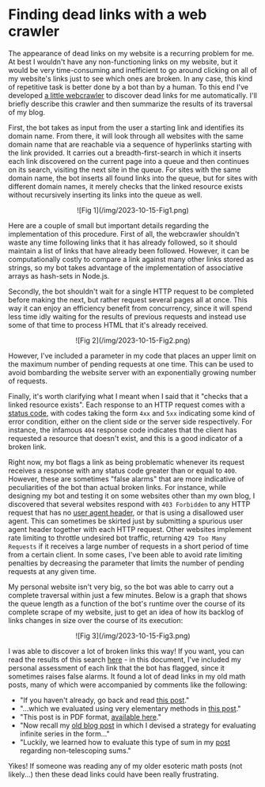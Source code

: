 # Finding dead links with a web crawler

The appearance of dead links on my website is a recurring problem for me. At best I wouldn't have any non-functioning links on my website, but it would be very time-consuming and inefficient to go around clicking on all of my website's links just to see which ones are broken. In any case, this kind of repetitive task is better done by a bot than by a human. To this end I've developed [a little webcrawler](https://gist.github.com/franklindyer/16e73afd354b3ae3704344aaa8ab0c61) to discover dead links for me automatically. I'll briefly describe this crawler and then summarize the results of its traversal of my blog.

First, the bot takes as input from the user a starting link and identifies its domain name. From there, it will look through all websites with the same domain name that are reachable via a sequence of hyperlinks starting with the link provided. It carries out a breadth-first-search in which it inserts each link discovered on the current page into a queue and then continues on its search, visiting the next site in the queue. For sites with the same domain name, the bot inserts all found links into the queue, but for sites with different domain names, it merely checks that the linked resource exists without recursively inserting its links into the queue as well.

<center>![Fig 1](/img/2023-10-15-Fig1.png)</center>

Here are a couple of small but important details regarding the implementation of this procedure. First of all, the webcrawler shouldn't waste any time following links that it has already followed, so it should maintain a list of links that have already been followed. However, it can be computationally costly to compare a link against many other links stored as strings, so my bot takes advantage of the implementation of associative arrays as hash-sets in Node.js.

Secondly, the bot shouldn't wait for a single HTTP request to be completed before making the next, but rather request several pages all at once. This way it can enjoy an efficiency benefit from concurrency, since it will spend less time idly waiting for the results of previous requests and instead use some of that time to process HTML that it's already received.

<center>![Fig 2](/img/2023-10-15-Fig2.png)</center>

However, I've included a parameter in my code that places an upper limit on the maximum number of pending requests at one time. This can be used to avoid bombarding the website server with an exponentially growing number of requests.

Finally, it's worth clarifying what I meant when I said that it "checks that a linked resource exists". Each response to an HTTP request comes with a [status code](https://en.wikipedia.org/wiki/List_of_HTTP_status_codes), with codes taking the form `4xx` and `5xx` indicating some kind of error condition, either on the client side or the server side respectively. For instance, the infamous `404` response code indicates that the client has requested a resource that doesn't exist, and this is a good indicator of a broken link. 

Right now, my bot flags a link as being problematic whenever its request receives a response with any status code greater than or equal to `400`. However, these are sometimes "false alarms" that are more indicative of peculiarities of the bot than actual broken links. For instance, while designing my bot and testing it on some websites other than my own blog, I discovered that several websites respond with `403 Forbidden` to any HTTP request that has no [user agent header](https://en.wikipedia.org/wiki/User-Agent_header), or that is using a disallowed user agent. This can sometimes be skirted just by submitting a spurious user agent header together with each HTTP request. Other websites implement rate limiting to throttle undesired bot traffic, returning `429 Too Many Requests` if it receives a large number of requests in a short period of time from a certain client. In some cases, I've been able to avoid rate limiting penalties by decreasing the parameter that limits the number of pending requests at any given time.

My personal website isn't very big, so the bot was able to carry out a complete traversal within just a few minutes. Below is a graph that shows the queue length as a function of the bot's runtime over the course of its complete scrape of my website, just to get an idea of how its backlog of links changes in size over the course of its execution:

<center>![Fig 3](/img/2023-10-15-Fig3.png)</center>

I was able to discover a lot of broken links this way! If you want, you can read the results of this search [here](/file/blog-scrape-10-02-2023.txt) - in this document, I've included my personal assessment of each link that the bot has flagged, since it sometimes raises false alarms. It found a lot of dead links in my old math posts, many of which were accompanied by comments like the following:

- "If you haven't already, go back and read [this post](/nonexistentpage)."
- "...which we evaluated using very elementary methods in [this post](/nonexistentpage)."
- "This post is in PDF format, [available here](/nonexistentpage)."
- "Now recall my [old blog post](/nonexistentpage) in which I devised a strategy for evaluating infinite series in the form..."
- "Luckily, we learned how to evaluate this type of sum in my [post](/nonexistentpage) regarding non-telescoping sums."

Yikes! If someone was reading any of my older esoteric math posts (not likely...) then these dead links could have been really frustrating.

